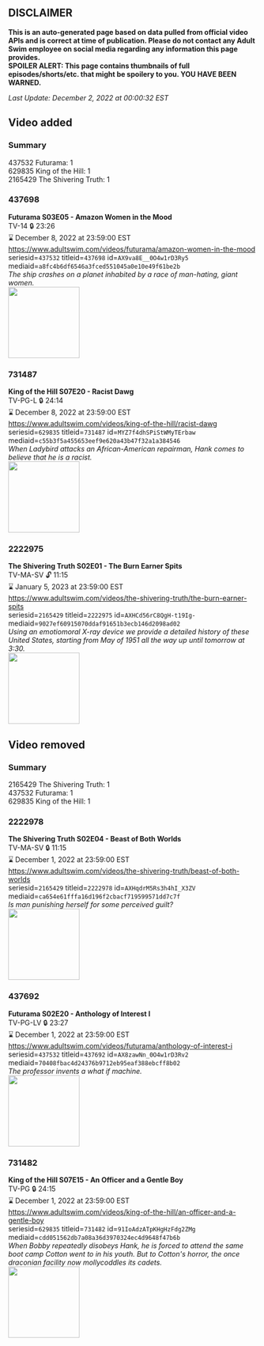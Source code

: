 ## DISCLAIMER
**This is an auto-generated page based on data pulled from official video APIs and is correct at time of publication. Please do not contact any Adult Swim employee on social media regarding any information this page provides.**  
**SPOILER ALERT: This page contains thumbnails of full episodes/shorts/etc. that might be spoilery to you. YOU HAVE BEEN WARNED.**  

_Last Update: December 2, 2022 at 00:00:32 EST_
## Video added
### Summary
437532 Futurama: 1  
629835 King of the Hill: 1  
2165429 The Shivering Truth: 1  
### 437698
**Futurama S03E05 - Amazon Women in the Mood**  
TV-14 🔒 23:26  
⌛ December 8, 2022 at 23:59:00 EST  
https://www.adultswim.com/videos/futurama/amazon-women-in-the-mood  
seriesid=`437532` titleid=`437698` id=`AX9va8E__0O4w1rD3Ry5` mediaid=`a8fc4b6df6546a3fced551045a0e10e49f61be2b`  
_The ship crashes on a planet inhabited by a race of man-hating, giant women._  
<a href="https://media.cdn.adultswim.com/uploads/20220309/thumbnails/2_2239113184-Futurama_034_AmazonWomenInTheMood.png"><img src="https://media.cdn.adultswim.com/uploads/20220309/thumbnails/2_2239113184-Futurama_034_AmazonWomenInTheMood.png" height="144px" /></a>
### 731487
**King of the Hill S07E20 - Racist Dawg**  
TV-PG-L 🔒 24:14  
⌛ December 8, 2022 at 23:59:00 EST  
https://www.adultswim.com/videos/king-of-the-hill/racist-dawg  
seriesid=`629835` titleid=`731487` id=`MYZ7f4dhSPiStWMyTErbaw` mediaid=`c55b3f5a455653eef9e620a43b47f32a1a384546`  
_When Ladybird attacks an African-American repairman, Hank comes to believe that he is a racist._  
<a href="https://i.cdn.turner.com/adultswim/big/image-upload/thumbnails/thumb-2_image-152216432331214.jpg"><img src="https://i.cdn.turner.com/adultswim/big/image-upload/thumbnails/thumb-2_image-152216432331214.jpg" height="144px" /></a>
### 2222975
**The Shivering Truth S02E01 - The Burn Earner Spits**  
TV-MA-SV 🔓 11:15  
⌛ January 5, 2023 at 23:59:00 EST  
https://www.adultswim.com/videos/the-shivering-truth/the-burn-earner-spits  
seriesid=`2165429` titleid=`2222975` id=`AXHCd56rC8QgH-t19Ig-` mediaid=`9027ef60915070ddaf91651b3ecb146d2098ad02`  
_Using an emotiomoral X-ray device we provide a detailed history of these United States, starting from May of 1951 all the way up until tomorrow at 3:30._  
<a href="https://media.cdn.adultswim.com/uploads/20200506/thumbnails/2_20561048511-TheShiveringTruth_201_dup-20200207.jpg"><img src="https://media.cdn.adultswim.com/uploads/20200506/thumbnails/2_20561048511-TheShiveringTruth_201_dup-20200207.jpg" height="144px" /></a>
## Video removed
### Summary
2165429 The Shivering Truth: 1  
437532 Futurama: 1  
629835 King of the Hill: 1  
### 2222978
**The Shivering Truth S02E04 - Beast of Both Worlds**  
TV-MA-SV 🔒 11:15  
⌛ December 1, 2022 at 23:59:00 EST  
https://www.adultswim.com/videos/the-shivering-truth/beast-of-both-worlds  
seriesid=`2165429` titleid=`2222978` id=`AXHqdrM5Rs3h4hI_X3ZV` mediaid=`ca654e61fffa16d196f2cbacf719599571dd7c7f`  
_Is man punishing herself for some perceived guilt?_  
<a href="https://media.cdn.adultswim.com/uploads/20200506/thumbnails/2_20561049366-TheShiveringTruth_204_dup-20200220.jpg"><img src="https://media.cdn.adultswim.com/uploads/20200506/thumbnails/2_20561049366-TheShiveringTruth_204_dup-20200220.jpg" height="144px" /></a>
### 437692
**Futurama S02E20 - Anthology of Interest I**  
TV-PG-LV 🔒 23:27  
⌛ December 1, 2022 at 23:59:00 EST  
https://www.adultswim.com/videos/futurama/anthology-of-interest-i  
seriesid=`437532` titleid=`437692` id=`AX8zawNn_0O4w1rD3Rv2` mediaid=`70408fbac4d24376b9712eb95eaf388ebcff8b02`  
_The professor invents a what if machine._  
<a href="https://media.cdn.adultswim.com/uploads/20220301/thumbnails/2_22311141413-Futurama_29_AnthologyOfInterest1.png"><img src="https://media.cdn.adultswim.com/uploads/20220301/thumbnails/2_22311141413-Futurama_29_AnthologyOfInterest1.png" height="144px" /></a>
### 731482
**King of the Hill S07E15 - An Officer and a Gentle Boy**  
TV-PG 🔒 24:15  
⌛ December 1, 2022 at 23:59:00 EST  
https://www.adultswim.com/videos/king-of-the-hill/an-officer-and-a-gentle-boy  
seriesid=`629835` titleid=`731482` id=`91IoAdzATpKHgHzFdg2ZMg` mediaid=`cdd051562db7a08a36d3970324ec4d9648f47b6b`  
_When Bobby repeatedly disobeys Hank, he is forced to attend the same boot camp Cotton went to in his youth.  But to Cotton's horror, the once draconian facility now mollycoddles its cadets._  
<a href="https://i.cdn.turner.com/adultswim/big/image-upload/thumbnails/thumb-2_image-15221642275538.jpg"><img src="https://i.cdn.turner.com/adultswim/big/image-upload/thumbnails/thumb-2_image-15221642275538.jpg" height="144px" /></a>
